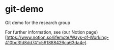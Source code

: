 # git-demo
Git demo for the research group

For further information, see (our Notion page)[https://www.notion.so/lifemote/Ways-of-Working-410bc3fd8dd741c591888426ca63da4e].
